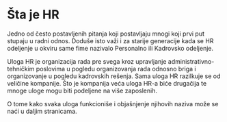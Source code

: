 # Šta je HR

Jedno od često postavljenih pitanja koji postavljaju mnogi koji prvi put stupaju u radni odnos. Doduše isto važi i za starije generacije kada se HR odeljenje u okviru same fime nazivalo Personalno ili Kadrovsko odeljenje.

Uloga HR je organizacija rada pre svega kroz upravljanje administrativno-tehničkim poslovima u pogledu organizovanja rada odnosno briga i organizovanje u pogledu kadrovskih rešenja. Sama uloga HR razilkuje se od veličine kompanije. Što je kompanija veća uloga HR-a biće drugačija te mnoge uloge mogu biti podeljene na više zaposlenih.

O tome kako svaka uloga funkcioniše i objašnjenje njihovih naziva može se naći u daljim stranicama. 



